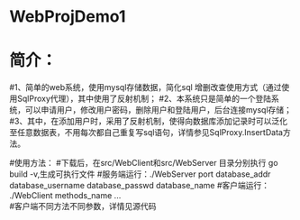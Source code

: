 # WebProjDemo1
# 简介：
#1、简单的web系统，使用mysql存储数据，简化sql 增删改查使用方式（通过使用SqlProxy代理），其中使用了反射机制；
#2、本系统只是简单的一个登陆系统，可以申请用户，修改用户密码，删除用户和登陆用户，后台连接mysql存储；
#3、其中，在添加用户时，采用了反射机制，使得向数据库添加记录时可以泛化至任意数据表，不用每次都自己重复写sql语句，详情参见SqlProxy.InsertData方法。

#使用方法：
#下载后，在src/WebClient和src/WebServer 目录分别执行 go build -v,生成可执行文件
#服务端运行：./WebServer port database_addr database_username database_passwd database_name
#客户端运行： ./WebClient methods_name ...  
#客户端不同方法不同参数，详情见源代码

